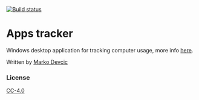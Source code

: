 [![Build status](https://ci.appveyor.com/api/projects/status/o2076td21r975jsj?svg=true)](https://ci.appveyor.com/project/deva666/appstracker)

# Apps tracker #

Windows desktop application for tracking computer usage, more info [here](http://www.theappstracker.com/).

Written by [Marko Devcic](http://www.markodevcic.com)

### License

[CC-4.0](https://creativecommons.org/licenses/by-nc-nd/4.0/)
